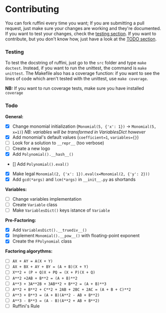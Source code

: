 # Contributing

You can fork ruffini every time you want; If you are submitting a pull request, just make sure your changes are working and they're documented.
If you want to test your changes, check the [testing section](#testing).
If you want to contribute, but you don't know how, just have a look at the [TODO section](#TODO).

### Testing

To test the docstring of ruffini, just go to the `src` folder and type `make doctest`.
Instead, if you want to run the unittest, the command is `make unittest`.
The Makefile also has a coverage function: if you want to see the lines of code which aren't tested with the unittest, use `make coverage`.

**NB:** If you want to run coverage tests, make sure you have installed `coverage`

### Todo

**General:**
- [X] Change monomial initialization (`Monomial(5, {'x': 1})` -> `Monomial(5, x=1)`) _NB: variables will be transformed in VariablesDict however_
- [X] Add monomial's default values (`coefficient=1`, `variables={}`)
- [ ] Look for a solution to `__repr__` (too verbose)
- [ ] Create a new logo
- [X] Add `Polynomial().__hash__()`
- [] Add `Polynomial().eval()`
- [X] Make legal `Monomial(2, {'x': 1}).eval(x=Monomial(2, {'y': 2}))`
- [X] Add `gcd(*args)` and `lcm(*args)` in `__init__.py` as shortands

**Variables:**
- [ ] Change variables implementation
- [ ] Create `Variable` class
- [ ] Make `VariablesDict()` keys istance of `Variable`

**Pre-Factoring:**
- [X] Add `VariablesDict().__truediv__()`
- [X] Implement `Monomial().__pow__()` with floating-point exponent
- [X] Create the `FPolynomial` class

**Factoring algorythms:**
- [ ] `AX + AY = A(X + Y)`
- [ ] `AX + BX + AY + BY = (A + B)(X + Y)`
- [ ] `X**2 + (P + Q)X + PQ = (X + P)(X + Q)`
- [ ] `A**2 +2AB + B**2 = (A + B)**2`
- [ ] `A**3 + 3A**2B + 3AB**2 + B**2 = (A + B)**3`
- [ ] `A**2 + B**2 + C**2 + 2AB + 2BC + 2AC = (A + B + C)**2`
- [ ] `A**3 + B**3 = (A + B)(A**2 - AB + B**2)`
- [ ] `A**3 - B**3 = (A - B)(A**2 + AB + B**2)`
- [ ] Ruffini's Rule
